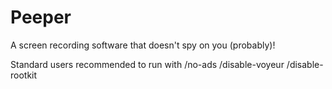 # Peeper
A screen recording software that doesn't spy on you (probably)!

Standard users recommended to run with /no-ads /disable-voyeur /disable-rootkit
